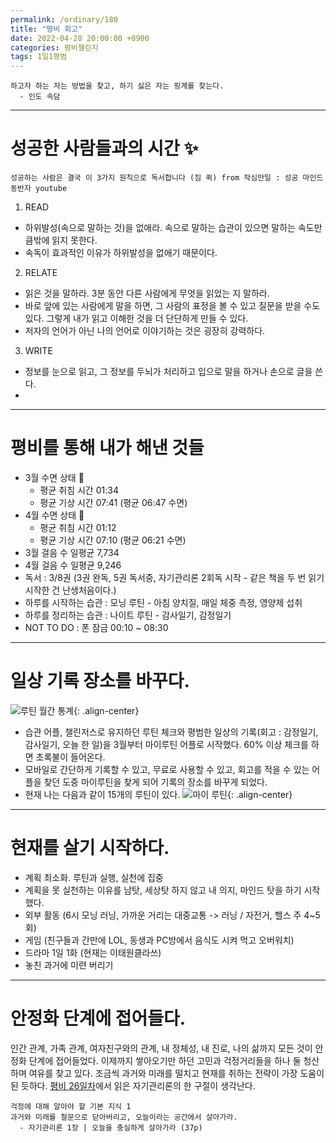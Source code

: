 ```yaml
---
permalink: /ordinary/180
title: "평비 회고"
date: 2022-04-28 20:00:00 +0900
categories: 평비챌린지
tags: 1일1평범
---
```

```
하고자 하는 자는 방법을 찾고, 하기 싫은 자는 핑계를 찾는다.
  - 인도 속담
```

---
# 성공한 사람들과의 시간 ✨
`성공하는 사람은 결국 이 3가지 원칙으로 독서합니다 (짐 퀵) from 작심만일 : 성공 마인드 동반자 youtube`  
1. READ
  - 하위발성(속으로 말하는 것)을 없애라. 속으로 말하는 습관이 있으면 말하는 속도만큼밖에 읽지 못한다.
  - 속독이 효과적인 이유가 하위발성을 없애기 때문이다.
2. RELATE
  - 읽은 것을 말하라. 3분 동안 다른 사람에게 무엇을 읽었는 지 말하라.
  - 바로 앞에 있는 사람에게 말을 하면, 그 사람의 표정을 볼 수 있고 질문을 받을 수도 있다. 그렇게 내가 읽고 이해한 것을 더 단단하게 만들 수 있다.
  - 저자의 언어가 아닌 나의 언어로 이야기하는 것은 굉장히 강력하다.
3. WRITE
  - 정보를 눈으로 읽고, 그 정보를 두뇌가 처리하고 입으로 말을 하거나 손으로 글을 쓴다.
  - 

---
# 평비를 통해 내가 해낸 것들
- 3월 수면 상태 🌙
    - 평균 취침 시간 01:34
    - 평균 기상 시간 07:41 (평균 06:47 수면)
- 4월 수면 상태 🌙
    - 평균 취침 시간 01:12
    - 평균 기상 시간 07:10 (평균 06:21 수면)
- 3월 걸음 수 일평균 7,734
- 4월 걸음 수 일평균 9,246
- 독서 : 3/8권 (3권 완독, 5권 독서중, 자기관리론 2회독 시작 - 같은 책을 두 번 읽기 시작한 건 난생처음이다.)
- 하루를 시작하는 습관 : 모닝 루틴 - 아침 양치질, 매일 체중 측정, 영양제 섭취
- 하루를 정리하는 습관 : 나이트 루틴 - 감사일기, 감정일기
- NOT TO DO : 폰 잠금 00:10 ~ 08:30

---
# 일상 기록 장소를 바꾸다.
![루틴 월간 통계][checkBoard]{: .align-center}
- 습관 어플, 챌린저스로 유지하던 루틴 체크와 평범한 일상의 기록(회고 : 감정일기, 감사일기, 오늘 한 일)을 3월부터 마이루틴 어플로 시작했다. 60% 이상 체크를 하면 초록불이 들어온다.
- 모바일로 간단하게 기록할 수 있고, 무료로 사용할 수 있고, 회고를 적을 수 있는 어플을 찾던 도중 마이루틴을 찾게 되어 기록의 장소를 바꾸게 되었다.
- 현재 나는 다음과 같이 15개의 루틴이 있다.
![마이 루틴][routines]{: .align-center}

---
# 현재를 살기 시작하다.
- 계획 최소화. 루틴과 실행, 실천에 집중
- 계획을 못 실천하는 이유를 남탓, 세상탓 하지 않고 내 의지, 마인드 탓을 하기 시작했다.
- 외부 활동 (6시 모닝 러닝, 가까운 거리는 대중교통 -> 러닝 / 자전거, 헬스 주 4~5회)
- 게임 (친구들과 간만에 LOL, 동생과 PC방에서 음식도 시켜 먹고 오버워치)
- 드라마 1일 1화 (현재는 이태원클라쓰)
- 놓친 과거에 미련 버리기

---
# 안정화 단계에 접어들다.
인간 관계, 가족 관계, 여자친구와의 관계, 내 정체성, 내 진로, 나의 삶까지 모든 것이 안정화 단계에 접어들었다. 이제까지 쌓아오기만 하던 고민과 걱정거리들을 하나 둘 청산하며 여유를 찾고 있다. 조금씩 과거와 미래를 떨치고 현재를 취하는 전략이 가장 도움이 된 듯하다. [평비 26일차](https://rlaghdcjf12.github.io/ordinary/26)에서 읽은 자기관리론의 한 구절이 생각난다.
```
걱정에 대해 알아야 할 기본 지식 1
과거와 미래를 철문으로 닫아버리고, 오늘이라는 공간에서 살아가라.
  - 자기관리론 1장 | 오늘을 충실하게 살아가라 (37p)
```

[checkBoard]: ../../assets/images/post/Ordinary/my-routine.png
[routines]: ../../assets/images/post/Ordinary/routines.jpg